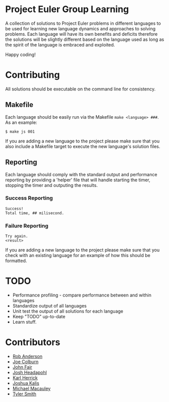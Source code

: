 # Project Euler Group Learning

A collection of solutions to Project Euler problems in different languages to be used for learning new language dynamics and approaches to solving problems. Each language will have its own benefits and deficits therefore the solutions will be slightly different based on the language used as long as the spirit of the language is embraced and exploited.

Happy coding!

# Contributing

All solutions should be executable on the command line for consistency.

## Makefile

Each language should be easily run via the Makefile `make <language> ###`. As an example:

    $ make js 001

If you are adding a new language to the project please make sure that you also include a Makefile target to execute the new language's solution files.

## Reporting

Each language should comply with the standard output and performance reporting by providing a 'helper' file that will handle starting the timer, stopping the timer and outputing the results.

### Success Reporting

    Success!
    Total time, ## milisecond.

### Failure Reporting

    Try again.
    <result>

If you are adding a new language to the project please make sure that you check with an existing language for an example of how this should be formatted.

# TODO

  * Performance profiling - compare performance between and within languages
  * Standardize output of all languages
  * Unit test the output of all solutions for each language
  * Keep "TODO" up-to-date
  * Learn stuff.

# Contributors

  * [Rob Anderson](https://github.com/randerson12)
  * [Joe Colburn](https://github.com/joetech)
  * [John Fair](https://github.com/johnbfair)
  * [Josh Headapohl](https://github.com/joshhead)
  * [Karl Herrick](https://github.com/kherrick)
  * [Joshua Kalis](https://github.com/kalisjoshua)
  * [Michael Macauley](https://github.com/Orthak)
  * [Tyler Smith](https://github.com/tyane)
